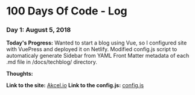 # 100 Days Of Code - Log

### Day 1: August 5, 2018

**Today's Progress:** Wanted to start a blog using Vue, so I configured site with VuePress and deployed it on Netlify. Modified config.js script to automaticaly generate Sidebar from YAML Front Matter metadata of each .md file in /docs/techblog/ directory.

**Thoughts:** 

**Link to the site:** [Akcel.io](https://akcel.io)
**Link to the config.js:** [config.js](https://github.com/wbankowski/akcelio/blob/master/docs/.vuepress/config.js)
